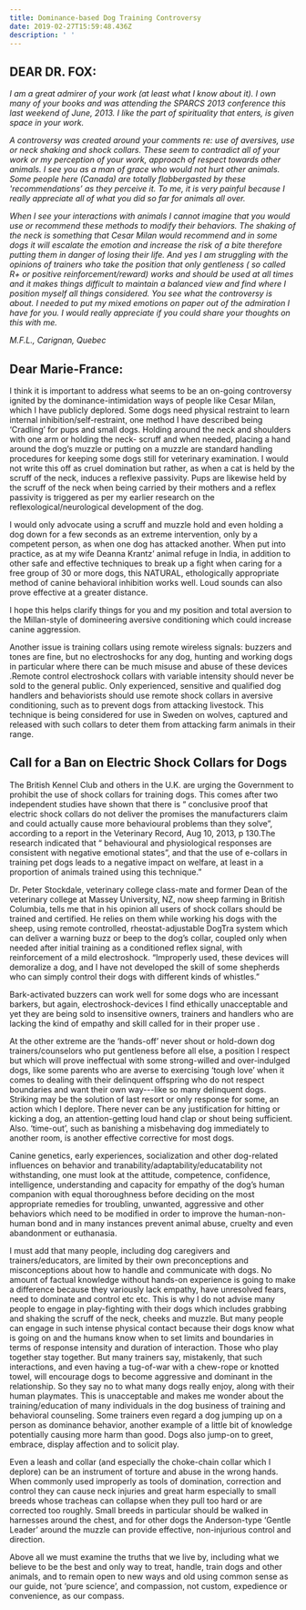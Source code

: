 ```yaml
---
title: Dominance-based Dog Training Controversy
date: 2019-02-27T15:59:48.436Z
description: ' '
---
```

## DEAR DR. FOX:

_I am a great admirer of your work (at least what I know about it).  I own many of your books and was attending the SPARCS 2013 conference this last weekend of June, 2013.  I like the part of spirituality that enters, is given space in your work._

_A controversy was created around your comments re: use of aversives, use or neck shaking and shock collars. These seem to contradict all of your work or my perception of your work, approach of respect towards other animals.  I see you as a man of grace who would not hurt other animals.  Some people here (Canada) are totally flabbergasted by these 'recommendations’ as they perceive it.  To me, it is very painful because I really appreciate all of what you did so far for animals all over._

_When I see your interactions with animals I cannot imagine that you would use or recommend these methods to modify their behaviors.  The shaking of the neck is something that Cesar Milan would recommend and in some dogs it will escalate the emotion and increase the risk of a bite therefore putting them in danger of losing their life.  And yes I am struggling with the opinions of trainers who take the position that only gentleness ( so called R+ or positive reinforcement/reward) works and should be used at all times and it makes things difficult to maintain a balanced view and find where I position myself all things considered.   You see what the controversy is about.  I needed to put my mixed emotions on paper out of the admiration I have for you.  I would really appreciate if you could share your thoughts on this with me._

 _M.F.L., Carignan, Quebec_

## Dear Marie-France:

I think it is important to address what seems to be an on-going controversy ignited by the dominance-intimidation ways of people like Cesar Milan, which I have publicly deplored.  Some dogs need physical restraint to learn internal inhibition/self-restraint, one method I have described being ‘Cradling’ for pups and small dogs.  Holding around the neck and shoulders with one arm or holding the neck- scruff and when needed, placing a hand around the dog’s muzzle or putting on a muzzle are standard handling procedures for keeping some dogs still for veterinary examination.  I would not write this off as cruel domination but rather, as when a cat is held by the scruff of the neck, induces a reflexive passivity.  Pups are likewise held by the scruff of the neck when being carried by their mothers and a reflex passivity is triggered as per my earlier research on the reflexological/neurological development of the dog.

I would only advocate using a scruff and muzzle hold and even holding a dog down for a few seconds as an extreme intervention, only by a competent person, as when one dog has attacked another. When put into practice, as at my wife Deanna Krantz’ animal refuge in India, in addition to other safe and effective techniques to break up a fight when caring for a free group of 30 or more dogs, this NATURAL, ethologically appropriate method of canine behavioral inhibition works well. Loud sounds can also prove effective at a greater distance.

I hope this helps clarify things for you and my position and total aversion to the Millan-style of domineering aversive conditioning which could increase canine aggression.

Another issue is training collars using remote wireless signals: buzzers and tones are fine, but no electroshocks for any dog, hunting and working dogs in particular where there can be much misuse and abuse of these devices .Remote control electroshock collars with variable intensity should never be sold to the general public. Only experienced, sensitive and qualified dog handlers and behaviorists should use remote shock collars in aversive conditioning, such as to prevent dogs from attacking livestock. This technique is being considered for use in Sweden on wolves, captured and released with such collars to deter them from attacking farm animals in their range.

## Call for a Ban on Electric Shock Collars for Dogs

The British Kennel Club and others in the U.K. are urging the Government to prohibit the use of shock collars for training dogs. This comes after two independent studies have shown that there is “ conclusive proof that electric shock collars do not deliver the promises the manufacturers claim and could actually cause more behavioural problems than they solve”, according to a report in the Veterinary Record, Aug 10, 2013, p 130.The research indicated that “ behavioural and physiological responses are consistent with negative emotional states”, and that the use of e-collars in training pet dogs leads to a negative impact on welfare, at least in a proportion of animals trained using this technique.”

Dr. Peter Stockdale, veterinary college class-mate and former Dean of the veterinary college at Massey University, NZ, now sheep farming in British Columbia, tells me that in his opinion all users of shock collars should be trained and certified. He relies on them while working his dogs with the sheep, using remote controlled, rheostat-adjustable DogTra system which can deliver a warning buzz or beep to the dog’s collar, coupled only when needed after initial training as a conditioned reflex signal, with reinforcement of a mild electroshock. “Improperly used, these devices will demoralize a dog, and I have not developed the skill of some shepherds who can simply control their dogs with different kinds of whistles.”

 Bark-activated buzzers can work well for some dogs who are incessant barkers, but again, electroshock-devices I find ethically unacceptable and yet they are being sold to insensitive owners, trainers and handlers who are lacking the kind of empathy and skill called for in their proper use .

 At the other extreme are the ‘hands-off’ never shout or hold-down dog trainers/counselors who put gentleness before all else, a position I respect but which will prove ineffectual with some strong-willed and over-indulged dogs, like some parents who are averse to exercising ‘tough love’ when it comes to dealing with their delinquent offspring who do not respect boundaries and want their own way---like so many delinquent dogs. Striking may be the solution of last resort or only response for some, an action which I deplore. There never can be any justification for hitting or kicking a dog, an attention-getting loud hand clap or shout being sufficient. Also. ‘time-out’, such as banishing a misbehaving dog immediately to another room, is another effective corrective for most dogs.

Canine genetics, early experiences, socialization and other dog-related influences on behavior and tranability/adaptability/educatability not withstanding, one must look at the attitude, competence, confidence, intelligence, understanding and capacity for empathy of the dog’s human companion with equal thoroughness before deciding on the most appropriate remedies for troubling, unwanted, aggressive and other behaviors which need to be modified in order to improve the human-non-human bond and in many instances prevent animal abuse, cruelty and even abandonment or euthanasia.

I must add that many people, including dog caregivers and trainers/educators, are limited by their own preconceptions and misconceptions about how to handle and communicate with dogs. No amount of factual knowledge without hands-on experience is going to make a difference because they variously lack empathy, have unresolved fears, need to dominate and control etc etc. This is why I do not advise many people to engage in play-fighting with their dogs which includes grabbing and shaking the scruff of the neck, cheeks and muzzle. But many people can engage in such intense physical contact because their dogs know what is going on and the humans know when to set limits and boundaries in terms of response intensity and duration of interaction. Those who play together stay together. But many trainers say, mistakenly, that such interactions, and even having a tug-of-war with a chew-rope or knotted towel, will encourage dogs to become aggressive and dominant in the relationship. So they say no to what many dogs really enjoy, along with their human playmates. This is unacceptable and makes me wonder about the training/education of many individuals in the dog business of training and behavioral counseling. Some trainers even regard a dog jumping up on a person as dominance behavior, another example of a little bit of knowledge potentially causing more harm than good. Dogs also jump-on to greet, embrace, display affection and to solicit play.

Even a leash and collar (and especially the choke-chain collar which I deplore) can be an instrument of torture and abuse in the wrong hands. When commonly used improperly as tools of domination, correction and control they can cause neck injuries and great harm especially to small breeds whose tracheas can collapse when they pull too hard or are corrected too roughly. Small breeds in particular should be walked in harnesses around the chest, and for other dogs the Anderson-type ‘Gentle Leader’ around the muzzle can provide effective, non-injurious control and direction.

Above all we must examine the truths that we live by, including what we believe to be the best and only way to treat, handle, train dogs and other animals, and to remain open to new ways and old using common sense as our guide, not ‘pure science’, and compassion, not custom, expedience or convenience, as our compass.
